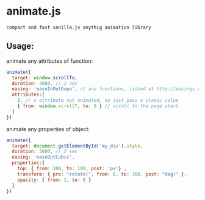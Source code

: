 animate.js
==========
~~~
compact and fast vanilla.js anythig animation library
~~~
Usage:
------
animate any attributes of function:
```js
animate({
  target: window.scrollTo,
  duration: 2000, // 2 sec
  easing: 'easeInOutExpo', // any functions, listed at http://easings.net/en are present plus easeLinear
  attributes:[
    0, // x attribute not animated, so just pass a static value
    { from: window.scrollY, to: 0 } // scroll to the page start
  ]
})
```
animate any properties of object:
```js
animate({
  target: document.getElementById('my_div').style,
  duration: 2000, // 2 sec
  easing: 'easeOutCubic', 
  properties:{
    top: { from: 200, to: 100, post: 'px'} , 
    transform: { pre: "rotate(", from: 0, to: 360, post: "deg)" },
    opacity: { from: 1, to: 0 }
  }
})
```
